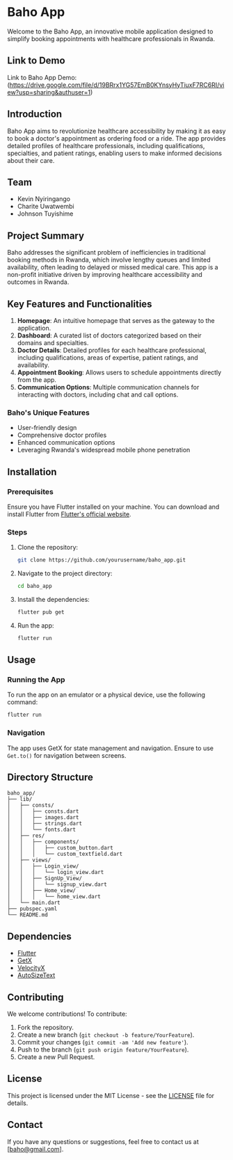 # Baho App

Welcome to the Baho App, an innovative mobile application designed to simplify booking appointments with healthcare professionals in Rwanda.

## Link to Demo

Link to Baho App Demo: (https://drive.google.com/file/d/19BRrx1YG57EmB0KYnsyHyTiuxF7RC6RI/view?usp=sharing&authuser=1)


## Introduction

Baho App aims to revolutionize healthcare accessibility by making it as easy to book a doctor's appointment as ordering food or a ride. The app provides detailed profiles of healthcare professionals, including qualifications, specialties, and patient ratings, enabling users to make informed decisions about their care.

## Team

- Kevin Nyiringango
- Charite Uwatwembi
- Johnson Tuyishime

## Project Summary

Baho addresses the significant problem of inefficiencies in traditional booking methods in Rwanda, which involve lengthy queues and limited availability, often leading to delayed or missed medical care. This app is a non-profit initiative driven by improving healthcare accessibility and outcomes in Rwanda.

## Key Features and Functionalities

1. **Homepage**: An intuitive homepage that serves as the gateway to the application.
2. **Dashboard**: A curated list of doctors categorized based on their domains and specialties.
3. **Doctor Details**: Detailed profiles for each healthcare professional, including qualifications, areas of expertise, patient ratings, and availability.
4. **Appointment Booking**: Allows users to schedule appointments directly from the app.
5. **Communication Options**: Multiple communication channels for interacting with doctors, including chat and call options.


### Baho's Unique Features
- User-friendly design
- Comprehensive doctor profiles
- Enhanced communication options
- Leveraging Rwanda's widespread mobile phone penetration

## Installation

### Prerequisites

Ensure you have Flutter installed on your machine. You can download and install Flutter from [Flutter's official website](https://flutter.dev/docs/get-started/install).

### Steps

1. Clone the repository:
   ```bash
   git clone https://github.com/yourusername/baho_app.git
   ```
2. Navigate to the project directory:
   ```bash
   cd baho_app
   ```
3. Install the dependencies:
   ```bash
   flutter pub get
   ```
4. Run the app:
   ```bash
   flutter run
   ```

## Usage

### Running the App

To run the app on an emulator or a physical device, use the following command:
```bash
flutter run
```

### Navigation

The app uses GetX for state management and navigation. Ensure to use `Get.to()` for navigation between screens.

## Directory Structure

```
baho_app/
├── lib/
│   ├── consts/
│   │   ├── consts.dart
│   │   ├── images.dart
│   │   ├── strings.dart
│   │   └── fonts.dart
│   ├── res/
│   │   ├── components/
│   │   │   ├── custom_button.dart
│   │   │   └── custom_textfield.dart
│   ├── views/
│   │   ├── Login_view/
│   │   │   └── login_view.dart
│   │   ├── SignUp_View/
│   │   │   └── signup_view.dart
│   │   ├── Home_view/
│   │   │   └── home_view.dart
│   └── main.dart
├── pubspec.yaml
└── README.md
```


## Dependencies

- [Flutter](https://flutter.dev/)
- [GetX](https://pub.dev/packages/get)
- [VelocityX](https://pub.dev/packages/velocity_x)
- [AutoSizeText](https://pub.dev/packages/auto_size_text)


## Contributing

We welcome contributions! To contribute:

1. Fork the repository.
2. Create a new branch (`git checkout -b feature/YourFeature`).
3. Commit your changes (`git commit -am 'Add new feature'`).
4. Push to the branch (`git push origin feature/YourFeature`).
5. Create a new Pull Request.

## License

This project is licensed under the MIT License - see the [LICENSE](LICENSE) file for details.

## Contact

If you have any questions or suggestions, feel free to contact us at [baho@gmail.com].

